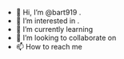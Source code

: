 - 👋 Hi, I’m @bart919 .
- 👀 I’m interested in .
- 🌱 I’m currently learning 
- 💞️ I’m looking to collaborate on 
- 📫 How to reach me 

<!---
bart919/bart919 is a ✨ special ✨ repository because its `README.md` (this file) appears on your GitHub profile.
You can click the Preview link to take a look at your changes.
--->
